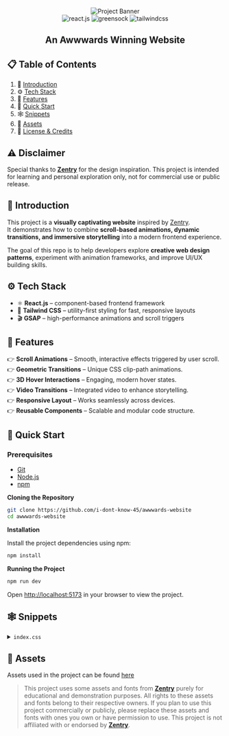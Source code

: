 <div align="center">
  <br />
    <img src="https://github.com/user-attachments/assets/ab600f24-f4d9-4cef-8f1e-3fd9194afb30" alt="Project Banner">
  <br />

  <div>
    <img src="https://img.shields.io/badge/-React_JS-black?style=for-the-badge&logoColor=white&logo=react&color=61DAFB" alt="react.js" />
    <img src="https://img.shields.io/badge/-GSAP-black?style=for-the-badge&logoColor=white&logo=greensock&color=88CE02" alt="greensock" />
    <img src="https://img.shields.io/badge/-Tailwind_CSS-black?style=for-the-badge&logoColor=white&logo=tailwindcss&color=06B6D4" alt="tailwindcss" />
  </div>
</div>

<h2 align="center">An Awwwards Winning Website</h2>


## 📋 Table of Contents
1. 🤖 [Introduction](#introduction)  
2. ⚙️ [Tech Stack](#tech-stack)  
3. 🔋 [Features](#features)  
4. 🤸 [Quick Start](#quick-start)  
5. 🕸️ [Snippets](#snippets)  
6. 🔗 [Assets](#assets)  
7. 🚀 [License & Credits](#license--credits)  


## ⚠️ Disclaimer

Special thanks to **[Zentry](https://zentry.com/)** for the design inspiration. This project is intended for learning and personal exploration only, not for commercial use or public release.


## 🤖 Introduction
This project is a **visually captivating website** inspired by [Zentry](https://zentry.com/).  
It demonstrates how to combine **scroll-based animations, dynamic transitions, and immersive storytelling** into a modern frontend experience.  

The goal of this repo is to help developers explore **creative web design patterns**, experiment with animation frameworks, and improve UI/UX building skills.  


## ⚙️ Tech Stack
- ⚛️ **React.js** – component-based frontend framework  
- 🎨 **Tailwind CSS** – utility-first styling for fast, responsive layouts  
- 🎬 **GSAP** – high-performance animations and scroll triggers  


## 🔋 Features
👉 **Scroll Animations** – Smooth, interactive effects triggered by user scroll.  
👉 **Geometric Transitions** – Unique CSS clip-path animations.  
👉 **3D Hover Interactions** – Engaging, modern hover states.  
👉 **Video Transitions** – Integrated video to enhance storytelling.  
👉 **Responsive Layout** – Works seamlessly across devices.  
👉 **Reusable Components** – Scalable and modular code structure.  


## 🤸 Quick Start

### Prerequisites
- [Git](https://git-scm.com/)  
- [Node.js](https://nodejs.org/en)  
- [npm](https://www.npmjs.com/)  

**Cloning the Repository**

```bash
git clone https://github.com/i-dont-know-45/awwwards-website
cd awwwards-website
```

**Installation**

Install the project dependencies using npm:

```bash
npm install
```

**Running the Project**

```bash
npm run dev
```

Open [http://localhost:5173](http://localhost:5173) in your browser to view the project.

## <a name="snippets">🕸️ Snippets</a>

<details>
<summary><code>index.css</code></summary>

```css

@import "tailwindcss";
@layer base {
  body {
    font-family: "General sans", sans-serif;
    @apply w-dvw bg-[#dfdff0] overflow-x-hidden;
  }
}

@layer utilities {
  .border-hsla {
    @apply border border-white/20;
  }
  .bento-tilt_1 {
    @apply relative rounded-md overflow-hidden;
  }
  .bento-tilt_2 {
    @apply relative col-span-1 row-span-1 rounded-md overflow-hidden;
  }
  .bento-title {
    @apply font-zentry-regular text-4xl uppercase font-black md:text-6xl;
  }
  .swordman-clip-path {
    clip-path: polygon(16% 0, 89% 15%, 75% 100%, 0 97%);
  }
  .contact-clip-path-1 {
    clip-path: polygon(25% 0%, 74% 0, 69% 64%, 34% 73%);
  }
  .contact-clip-path-2 {
    clip-path: polygon(29% 15%, 85% 30%, 50% 100%, 10% 64%);
  }
  .story-img-container {
    @apply relative md:h-dvh h-[90vh] w-full;
    filter: url("#flt_tag");
  }
  .story-img-mask {
    @apply absolute size-full left-0 top-0  md:left-[20%] md:top-[-10%] md:size-4/5 overflow-hidden;
    clip-path: polygon(4% 0, 83% 21%, 100% 73%, 0% 100%);
  }
  .story-img-content {
    @apply absolute w-full md:h-dvh h-[50vh] opacity-100 left-10 top-16 md:left-0 md:top-10 lg:left-[-300px] lg:top-[-100px];
    transform: translate3d(0, 0, 0) rotateX(0) rotateY(0) rotateZ(0) scale(1);
  }
  .floating-nav {
    @apply bg-black rounded-lg border;
  }
  .absolute-center {
    @apply absolute top-1/2 left-1/2 -translate-x-1/2 -translate-y-1/2;
  }
  .mask-clip-path {
    clip-path: polygon(0 0, 100% 0, 100% 100%, 0 100%);
  }
  .special-font b {
    font-family: "zentry-regular";
    font-feature-settings: "ss01" on;
  }
  .hero-heading {
    @apply uppercase font-zentry-regular font-bold text-5xl sm:right-10 sm:text-7xl md:text-9xl lg:text-[12rem];
  }
  .flex-center {
    @apply flex items-center justify-center;
  }
  .about-subtext {
    @apply absolute bottom-[-100vh] left-1/2 w-full -translate-x-1/2 max-w-96 text-center font-circularweb-book text-lg md:max-w-[34rem];
  }
  .about-image {
    @apply absolute top-0 z-20 left-1/2 -translate-x-1/2 h-[60vh] origin-center overflow-hidden w-96 rounded-3xl md:w-[30vw];
  }
  .animated-title {
    @apply flex flex-col gap-1 text-white uppercase leading-[.8] text-7xl md:text-[6rem] sm:px-32;
  }
  .animated-word {
    @apply font-zentry-regular font-black opacity-0;
    transform: translate3d(10px, 51px, -60px) rotateY(60deg) rotateX(-40deg);
    transform-origin: 50% 50% -150px !important;
    will-change: opacity, transform;
  }
  .nav-hover-btn {
    @apply relative ms-10 text-xs uppercase font-general text-blue-50 cursor-pointer after:absolute after:w-full after:h-[2px] after:bg-neutral-800 dark:after:bg-white after:-bottom-0.5 after:left-0 after:origin-bottom-right after:scale-x-0 after:transition-transform after:duration-300 after:ease-[cubic-bezier(0.65_0.05_0.36_1)] hover:after:scale-x-100 hover:after:origin-bottom-left;
  }
  .indicator-line {
    @apply h-1 w-px bg-white rounded-full transition-all duration-200 ease-in-out;
  }

  .indicator-line.active {
    animation: indicator-line 0.5s ease infinite;
    animation-delay: calc(var(<div align="center">
      <br />
        <img src="https://github.com/user-attachments/assets/ab600f24-f4d9-4cef-8f1e-3fd9194afb30" alt="Project Banner">
      <br />
    
      <div>
        <img src="https://img.shields.io/badge/-React_JS-black?style=for-the-badge&logoColor=white&logo=react&color=61DAFB" alt="react.js" />
        <img src="https://img.shields.io/badge/-GSAP-black?style=for-the-badge&logoColor=white&logo=greensock&color=88CE02" alt="greensock" />
        <img src="https://img.shields.io/badge/-Tailwind_CSS-black?style=for-the-badge&logoColor=white&logo=tailwindcss&color=06B6D4" alt="tailwindcss" />
      </div>
    </div>
    
    <h2 align="center">An Awwwards Winning Website</h2>
    
    ## 📋 Table of Contents
    1. 🤖 [Introduction](#introduction)
    2. ⚙️ [Tech Stack](#tech-stack)
    3. 🔋 [Features](#features)
    4. 🤸 [Quick Start](#quick-start)
    5. 🕸️ [Snippets](#snippets)
    6. 🔗 [Assets](#assets)
    7. 🚀 [License & Credits](#license--credits)
    
    ## ⚠️ Disclaimer
    
    Special thanks to **[Zentry](https://zentry.com/)** for the design inspiration. This project is intended for learning an<div align="center">
      <br />
        <img src="https://github.com/user-attachments/assets/ab600f24-f4d9-4cef-8f1e-3fd9194afb30" alt="Project Banner">
      <br />
    
      <div>
        <img src="https://img.shields.io/badge/-React_JS-black?style=for-the-badge&logoColor=white&logo=react&color=61DAFB" alt="react.js" />
        <img src="https://img.shields.io/badge/-GSAP-black?style=for-the-badge&logoColor=white&logo=greensock&color=88CE02" alt="greensock" />
        <img src="https://img.shields.io/badge/-Tailwind_CSS-black?style=for-the-badge&logoColor=white&logo=tailwindcss&color=06B6D4" alt="tailwindcss" />
      </div>
    </div>
    
    <h2 align="center">An Awwwards Winning Website</h2>
    
    ## 📋 Table of Contents
    1. 🤖 [Introduction](#introduction)
    2. ⚙️ [Tech Stack](#tech-stack)
    3. 🔋 [Features](#features)
    4. 🤸 [Quick Start](#quick-start)
    5. 🕸️ [Snippets](#snippets)
    6. 🔗 [Assets](#assets)
    7. 🚀 [License & Credits](#license--credits)
    
    ## ⚠️ Disclaimer
    
    Special thanks to **[Zentry](https://zentry.com/)** for the design inspiration. This project is intended for learning and personal exploration only, not for commercial use or public release.
    
    ## 🤖 Introduction
    This project is a **visually captivating website** inspired by [Zentry](https://zentry.com/).
    It demonstrates how to combine **scroll-based animations, dynamic transitions, and immersive storytelling** into a modern frontend experience.
    
    The goal of this repo is to help developers explore **creative web design patterns**, experiment with animation frameworks, and improve UI/UX building skills.
    
    ## ⚙️ Tech Stack
    - ⚛️ **React.js** – component-based frontend framework
    - 🎨 **Tailwind CSS** – utility-first styling for fast, responsive layouts
    - 🎬 **GSAP** – high-performance animations and scroll triggers
    
    ## 🔋 Features
    👉 **Scroll Animations** – Smooth, interactive effects triggered by user scroll.
    👉 **Geometric Transitions** – Unique CSS clip-path animations.
    👉 **3D Hover Interactions** – Engaging, modern hover states.
    👉 **Video Transitions** – Integrated video to enhance storytelling.
    👉 **Responsive Layout** – Works seamlessly across devices.
    👉 **Reusable Components** – Scalable and modular code structure.
    
    ## 🤸 Quick Start
    
    ### Prerequisites
    - [Git](https://git-scm.com/)
    - [Node.js](https://nodejs.org/en)
    - [npm](https://www.npmjs.com/)
    
    **Installation**
    
    Install the project dependencies using npm:
    
    ```bash
    npm install--animation-order) * 0.1s);
  }

  @keyframes indicator-line {
    0% {
      height: 4px;
      /* transform: translateY(-0px); */
    }
    50% {
      height: 16px;
      /* transform: translateY(-4px); */
    }
    100% {
      height: 4px;
      /* transform: translateY(-0px); */
    }
  }

  .three-body {
    --uib-size: 35px;
    --uib-speed: 0.8s;
    --uib-color: #5d3fd3;
    position: relative;
    display: inline-block;
    height: var(--uib-size);
    width: var(--uib-size);
    animation: spin78236 calc(var(--uib-speed) * 2.5) infinite linear;
  }
  .three-body__dot {
    @apply absolute w-[100%] h-[30%];
  }
  .three-body__dot:after {
    content: "";
    @apply absolute w-[100%] h-[0%] bg-[var(--uib-color)] pb-[100%] rounded-full;
  }
  .three-body__dot:nth-child(1) {
    bottom: 5%;
    left: 0;
    transform: rotate(60deg);
    transform-origin: 50% 85%;
  }
  .three-body__dot:nth-child(1)::after {
    bottom: 0;
    left: 0;
    animation: wobble1 var(--uib-speed) infinite ease-in-out;
    animation-delay: calc(var(--uib-speed) * -0.3);
  }
  .three-body__dot:nth-child(2) {
    bottom: 5%;
    right: 0;
    transform: rotate(-60deg);
    transform-origin: 50% 85%;
  }
  .three-body__dot:nth-child(2)::after {
    bottom: 0;
    left: 0;
    animation: wobble1 var(--uib-speed) infinite calc(var(--uib-speed) * -0.15)
      ease-in-out;
  }
  .three-body_dot:nth-child(3) {
    bottom: -5%;
    left: 0;
    transform: translateX(116.666%);
  }
  .three-body__dot:nth-child(3)::after {
    top: 0;
    left: 0;
    animation: wobble2 var(--uib-speed) infinite ease-in-out;
  }
  @keyframes spin78236 {
    0% {
      transform: rotate(0deg);
    }
    100% {
      transform: rotate(360deg);
    }
  }
  @keyframes wobble1 {
    0%,
    100% {
      transform: translateY(0%) scale(1);
      opacity: 1;
    }
    50% {
      transform: translateY(-66%) scale(0.65);
      opacity: 0.8;
    }
  }
  @keyframes wobble2 {
    0%,
    100% {
      transform: translateY(0%) scale(1);
      opacity: 1;
    }
    50% {
      transform: translateY(66%) scale(0.65);
      opacity: 0.8;
    }
  }
}

@font-face {
  font-family: circularweb-book;
  src: url("/fonts/circularweb-book.woff2") format("woff2");
}
@font-face {
  font-family: general;
  src: url("/fonts/general.woff2") format("woff2");
}
@font-face {
  font-family: robert-medium;
  src: url("/fonts/robert-medium.woff2") format("woff2");
}
@font-face {
  font-family: robert-regular;
  src: url("/fonts/robert-regular.woff2") format("woff2");
}
@font-face {
  font-family: zentry-regular;
  src: url("/fonts/zentry-regular.woff2") format("woff2");
}
@theme {
  --font-robert-medium: "robert-medium", monospace;
  --font-general: "general", sans-serif;
  --font-circularweb-book: "circularweb-book", sans-serif;
  --font-robert-regular: "robert-regular", sans-serif;
  --font-zentry-regular: "zentry-regular", sans-serif;

  --color-blue-50: #dfdff0;
  --color-blue-75: #dfdff2;
  --color-blue-100: #f0f2fa;
  --color-blue-200: #010101;
  --color-blue-300: #4fb7dd;

  --color-violet-300: #5724ff;

  --color-yellow-100: #8e983f;
  --color-yellow-300: #edff66;
}


```

</details>

## <a name="links">🔗 Assets</a>

Assets used in the project can be found [here](https://drive.google.com/file/d/12hCVnanOAUmM1vzz2dTWZ_uEFGG8xDcT/view?usp=sharing)

> This project uses some assets and fonts from **[Zentry](https://zentry.com/)** purely for educational and demonstration purposes. All rights to these assets and fonts belong to their respective owners. If you plan to use this project commercially or publicly, please replace these assets and fonts with ones you own or have permission to use. This project is not affiliated with or endorsed by **[Zentry](https://zentry.com/)**.

